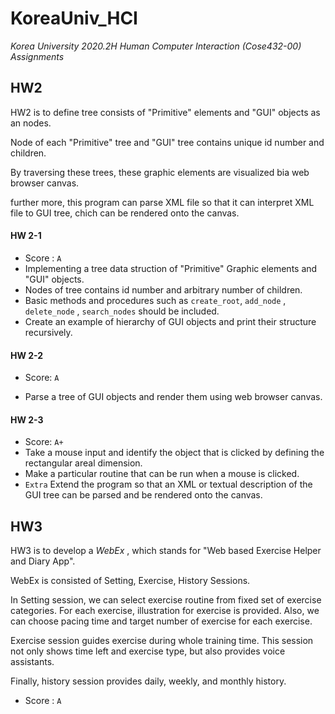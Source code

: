 # KoreaUniv_HCI

*Korea University 2020.2H Human Computer Interaction (Cose432-00) Assignments*



## HW2

HW2 is to define tree consists of "Primitive" elements and "GUI" objects as an nodes.

Node of each "Primitive" tree and "GUI" tree contains unique id number and children.

By traversing these trees, these graphic elements are visualized bia web browser canvas.

further more, this program can parse XML file so that it can interpret XML file to GUI tree, chich can be rendered onto the canvas.

#### HW 2-1

- Score : `A`
- Implementing a tree data struction of "Primitive" Graphic elements and "GUI" objects.
- Nodes of tree contains id number and arbitrary number of children.
- Basic methods and procedures such as `create_root`, `add_node` , `delete_node` , `search_nodes` should be included.
- Create an example of hierarchy of GUI objects and print their structure recursively.



#### HW 2-2 

- Score: `A`

- Parse a tree of GUI objects and render them using web browser canvas.



#### HW 2-3

- Score: `A+`
- Take a mouse input and identify the object that is clicked by defining the rectangular areal dimension.
- Make a particular routine that can be run when a mouse is clicked.
- `Extra` Extend the program so that an XML or textual description of the GUI tree can be parsed and be rendered onto the canvas.



## HW3

HW3 is to develop a *WebEx* ,  which stands for "Web based Exercise Helper and Diary App".

WebEx is consisted of Setting, Exercise, History Sessions.

In Setting session, we can select exercise routine from fixed set of exercise categories. For each exercise, illustration for exercise is provided. Also, we can choose pacing time and target number of exercise for each exercise.

Exercise session guides exercise during whole training time. This session not only shows time left and exercise type, but also provides voice assistants.

Finally, history session provides daily, weekly, and monthly history.

- Score : `A`